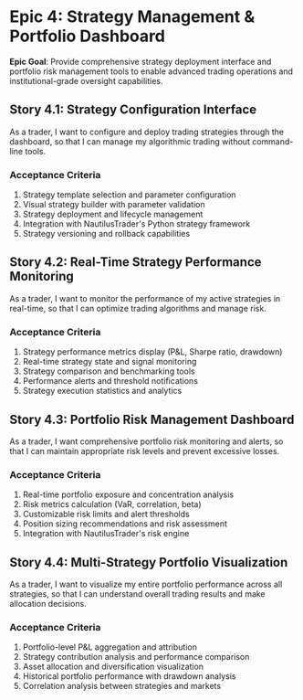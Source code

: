 # Epic 4: Strategy Management & Portfolio Dashboard

**Epic Goal**: Provide comprehensive strategy deployment interface and portfolio risk management tools to enable advanced trading operations and institutional-grade oversight capabilities.

## Story 4.1: Strategy Configuration Interface

As a trader,
I want to configure and deploy trading strategies through the dashboard,
so that I can manage my algorithmic trading without command-line tools.

### Acceptance Criteria

1. Strategy template selection and parameter configuration
2. Visual strategy builder with parameter validation
3. Strategy deployment and lifecycle management
4. Integration with NautilusTrader's Python strategy framework
5. Strategy versioning and rollback capabilities

## Story 4.2: Real-Time Strategy Performance Monitoring

As a trader,
I want to monitor the performance of my active strategies in real-time,
so that I can optimize trading algorithms and manage risk.

### Acceptance Criteria

1. Strategy performance metrics display (P&L, Sharpe ratio, drawdown)
2. Real-time strategy state and signal monitoring
3. Strategy comparison and benchmarking tools
4. Performance alerts and threshold notifications
5. Strategy execution statistics and analytics

## Story 4.3: Portfolio Risk Management Dashboard

As a trader,
I want comprehensive portfolio risk monitoring and alerts,
so that I can maintain appropriate risk levels and prevent excessive losses.

### Acceptance Criteria

1. Real-time portfolio exposure and concentration analysis
2. Risk metrics calculation (VaR, correlation, beta)
3. Customizable risk limits and alert thresholds
4. Position sizing recommendations and risk assessment
5. Integration with NautilusTrader's risk engine

## Story 4.4: Multi-Strategy Portfolio Visualization

As a trader,
I want to visualize my entire portfolio performance across all strategies,
so that I can understand overall trading results and make allocation decisions.

### Acceptance Criteria

1. Portfolio-level P&L aggregation and attribution
2. Strategy contribution analysis and performance comparison
3. Asset allocation and diversification visualization
4. Historical portfolio performance with drawdown analysis
5. Correlation analysis between strategies and markets